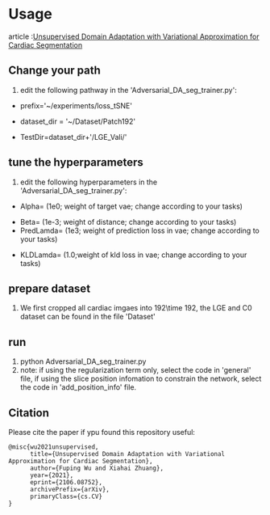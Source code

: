 
# Usage
article :[Unsupervised Domain Adaptation with Variational Approximation for Cardiac Segmentation](https://arxiv.org/abs/2106.08752v1)

## Change your path

1. edit the following pathway in the 'Adversarial_DA_seg_trainer.py':

* prefix='~/experiments/loss_tSNE'
- dataset_dir = '~/Dataset/Patch192'
* TestDir=dataset_dir+'/LGE_Vali/'


## tune the hyperparameters

1. edit the following hyperparameters in the 'Adversarial_DA_seg_trainer.py':

* Alpha=  (1e0; weight of target vae; change according to your tasks)
- Beta=   (1e-3; weight of distance; change according to your tasks)
- PredLamda=    (1e3; weight of prediction loss in vae; change according to your tasks)
* KLDLamda=   (1.0;weight of kld loss in vae; change according to your tasks)


## prepare dataset

1. We first cropped all cardiac imgaes into 192\time 192, the LGE and C0 dataset can be found in the file 'Dataset'


## run
1. python Adversarial_DA_seg_trainer.py
2. note: if using the regularization term only, select the code in 'general' file, if using the slice position infomation to constrain the network, select the code in 'add_position_info' file.


## Citation

Please cite the paper if ypu found this repository useful:

```
@misc{wu2021unsupervised,
      title={Unsupervised Domain Adaptation with Variational Approximation for Cardiac Segmentation}, 
      author={Fuping Wu and Xiahai Zhuang},
      year={2021},
      eprint={2106.08752},
      archivePrefix={arXiv},
      primaryClass={cs.CV}
}
```
